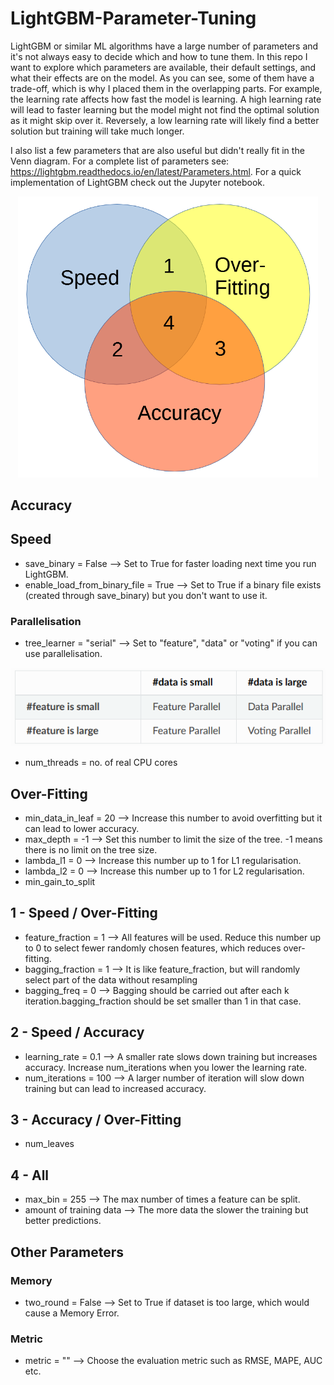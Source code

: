 # LightGBM-Parameter-Tuning

LightGBM or similar ML algorithms have a large number of parameters and it's not always easy to decide which and how to tune them. In this repo I want to explore which parameters are available, their default settings, and what their effects are on the model. As you can see, some of them have a trade-off, which is why I placed them in the overlapping parts. For example, the learning rate affects how fast the model is learning. A high learning rate will lead to faster learning but the model might not find the optimal solution as it might skip over it. Reversely, a low learning rate will likely find a better solution but training will take much longer.

I also list a few parameters that are also useful but didn't really fit in the Venn diagram. For a complete list of parameters see: https://lightgbm.readthedocs.io/en/latest/Parameters.html. For a quick implementation of LightGBM check out the Jupyter notebook.

<p align="center">
  <img src="https://github.com/AleKosc/LGBM-Parameter-Tuning/blob/master/Images/Parameter-Tradeoff.PNG" width="480">
</p>

## Accuracy

## Speed
- save_binary = False --> Set to True for faster loading next time you run LightGBM.
- enable_load_from_binary_file = True --> Set to True if a binary file exists (created through save_binary) but you don't want to use it.
### Parallelisation
- tree_learner = "serial" --> Set to "feature", "data" or "voting" if you can use parallelisation.

<p align="left">
  <img src="https://github.com/AleKosc/LGBM-Parameter-Tuning/blob/master/Images/parallel.PNG">
</p>

- num_threads = no. of real CPU cores
## Over-Fitting
- min_data_in_leaf = 20 --> Increase this number to avoid overfitting but it can lead to lower accuracy.
- max_depth = -1 --> Set this number to limit the size of the tree. -1 means there is no limit on the tree size.
- lambda_l1 = 0 --> Increase this number up to 1 for L1 regularisation.
- lambda_l2 = 0 --> Increase this number up to 1 for L2 regularisation.
- min_gain_to_split
## 1 - Speed / Over-Fitting
- feature_fraction = 1 --> All features will be used. Reduce this number up to 0 to select fewer randomly chosen features, which reduces over-fitting. 
- bagging_fraction = 1 --> It is like feature_fraction, but will randomly select part of the data without resampling
- bagging_freq = 0 --> Bagging should be carried out after each k iteration.bagging_fraction should be set smaller than 1 in that case.
## 2 - Speed / Accuracy
- learning_rate = 0.1 --> A smaller rate slows down training but increases accuracy. Increase num_iterations when you lower the learning rate.
- num_iterations = 100 --> A larger number of iteration will slow down training but can lead to increased accuracy.
## 3 - Accuracy / Over-Fitting
- num_leaves
## 4 - All
- max_bin = 255 --> The max number of times a feature can be split.
- amount of training data --> The more data the slower the training but better predictions.
## Other Parameters
### Memory
- two_round = False --> Set to True if dataset is too large, which would cause a Memory Error.
### Metric
- metric = "" --> Choose the evaluation metric such as RMSE, MAPE, AUC etc.
